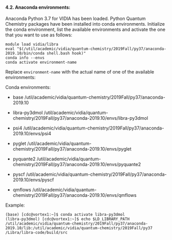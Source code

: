 
#### 4.2. Anaconda environments:

 Anaconda Python 3.7 for VIDIA has been loaded. Python Quantum Chemistry packages have been installed into conda
 environments. Initialize the conda environment, list the available environments and activate the one that you want to use as
 follows:

    module load vidia/libra
    eval "$(/util/academic/vidia/quantum-chemistry/2019Fall/py37/anaconda-2019.10/bin/conda shell.bash hook)"
    conda info --envs
    conda activate environment-name

 Replace ``environment-name`` with the actual name of one of the available environments:
  
 Conda environments:

   * base /util/academic/vidia/quantum-chemistry/2019Fall/py37/anaconda-2019.10

   * libra-py3dmol /util/academic/vidia/quantum-chemistry/2019Fall/py37/anaconda-2019.10/envs/libra-py3dmol

   * psi4 /util/academic/vidia/quantum-chemistry/2019Fall/py37/anaconda-2019.10/envs/psi4

   * pyglet /util/academic/vidia/quantum-chemistry/2019Fall/py37/anaconda-2019.10/envs/pyglet

   * pyquante2 /util/academic/vidia/quantum-chemistry/2019Fall/py37/anaconda-2019.10/envs/pyquante2

   * pyscf /util/academic/vidia/quantum-chemistry/2019Fall/py37/anaconda-2019.10/envs/pyscf

   * qmflows /util/academic/vidia/quantum-chemistry/2019Fall/py37/anaconda-2019.10/envs/qmflows


 Example:

    (base) [cdc@vortex1:~]$ conda activate libra-py3dmol
    (libra-py3dmol) [cdc@vortex1:~]$ echo $LD_LIBRARY_PATH
    /util/academic/vidia/quantum-chemistry/2019Fall/py37/anaconda-2019.10/lib:/util/academic/vidia/quantum-chemistry/2019Fall/py37
    /Libra/libra-code/build/src

